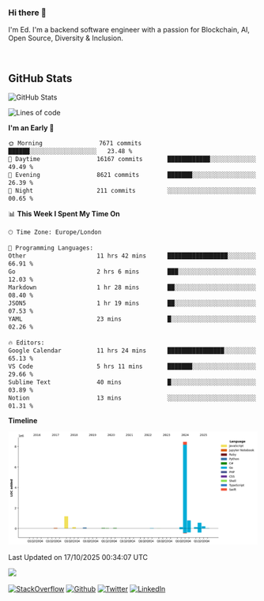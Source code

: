 ### Hi there 👋
 I'm Ed. I'm a backend software engineer with a passion for Blockchain, AI, Open Source, Diversity & Inclusion.

<br />

<h2>GitHub Stats</h2>
<p><img src="https://github-readme-stats.vercel.app/api?username=echarrod&amp;show_icons=true" alt="GitHub Stats"></p>

<!--START_SECTION:waka-->
![Lines of code](https://img.shields.io/badge/From%20Hello%20World%20I%27ve%20Written-11.8%20million%20lines%20of%20code-blue)

**I'm an Early 🐤** 

```text
🌞 Morning                7671 commits        ██████░░░░░░░░░░░░░░░░░░░   23.48 % 
🌆 Daytime                16167 commits       ████████████░░░░░░░░░░░░░   49.49 % 
🌃 Evening                8621 commits        ███████░░░░░░░░░░░░░░░░░░   26.39 % 
🌙 Night                  211 commits         ░░░░░░░░░░░░░░░░░░░░░░░░░   00.65 % 
```


📊 **This Week I Spent My Time On** 

```text
🕑︎ Time Zone: Europe/London

💬 Programming Languages: 
Other                    11 hrs 42 mins      █████████████████░░░░░░░░   66.91 % 
Go                       2 hrs 6 mins        ███░░░░░░░░░░░░░░░░░░░░░░   12.03 % 
Markdown                 1 hr 28 mins        ██░░░░░░░░░░░░░░░░░░░░░░░   08.40 % 
JSON5                    1 hr 19 mins        ██░░░░░░░░░░░░░░░░░░░░░░░   07.53 % 
YAML                     23 mins             █░░░░░░░░░░░░░░░░░░░░░░░░   02.26 % 

🔥 Editors: 
Google Calendar          11 hrs 24 mins      ████████████████░░░░░░░░░   65.13 % 
VS Code                  5 hrs 11 mins       ███████░░░░░░░░░░░░░░░░░░   29.66 % 
Sublime Text             40 mins             █░░░░░░░░░░░░░░░░░░░░░░░░   03.89 % 
Notion                   13 mins             ░░░░░░░░░░░░░░░░░░░░░░░░░   01.31 % 
```

**Timeline**

![Lines of Code chart](https://raw.githubusercontent.com/echarrod/echarrod/main/assets/bar_graph.png)


 Last Updated on 17/10/2025 00:34:07 UTC
<!--END_SECTION:waka-->

![](https://komarev.com/ghpvc/?username=echarrod)

<p>
<a href="https://stackoverflow.com/users/1014632/ech" target="_blank"><img alt="StackOverflow" src="https://img.shields.io/badge/-Stackoverflow-FE7A16?style=for-the-badge&logo=stack-overflow&logoColor=white" /></a> 
<a href="https://github.com/echarrod" target="_blank"><img alt="Github" src="https://img.shields.io/badge/GitHub-%2312100E.svg?&style=for-the-badge&logo=Github&logoColor=white" /></a> 
<a href="https://twitter.com/e_harrod" target="_blank"><img alt="Twitter" src="https://img.shields.io/badge/twitter-%231DA1F2.svg?&style=for-the-badge&logo=twitter&logoColor=white" /></a> 
<a href="https://www.linkedin.com/in/ed-harrod" target="_blank"><img alt="LinkedIn" src="https://img.shields.io/badge/linkedin-%230077B5.svg?&style=for-the-badge&logo=linkedin&logoColor=white" /></a>
